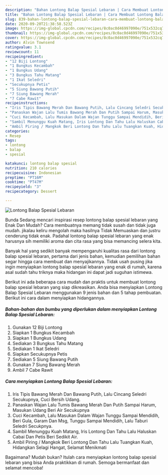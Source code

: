 ```yaml
---
description: "Bahan Lontong Balap Spesial Lebaran | Cara Membuat Lontong Balap Spesial Lebaran Yang Mudah Dan Praktis"
title: "Bahan Lontong Balap Spesial Lebaran | Cara Membuat Lontong Balap Spesial Lebaran Yang Mudah Dan Praktis"
slug: 839-bahan-lontong-balap-spesial-lebaran-cara-membuat-lontong-balap-spesial-lebaran-yang-mudah-dan-praktis
date: 2020-09-20T21:38:58.523Z
image: https://img-global.cpcdn.com/recipes/8c0ac0d46997090e/751x532cq70/lontong-balap-spesial-lebaran-foto-resep-utama.jpg
thumbnail: https://img-global.cpcdn.com/recipes/8c0ac0d46997090e/751x532cq70/lontong-balap-spesial-lebaran-foto-resep-utama.jpg
cover: https://img-global.cpcdn.com/recipes/8c0ac0d46997090e/751x532cq70/lontong-balap-spesial-lebaran-foto-resep-utama.jpg
author: Alvin Townsend
ratingvalue: 3.1
reviewcount: 11
recipeingredient:
- "12 Biji Lontong"
- "1 Bungkus Kecambah"
- "1 Bungkus Udang"
- "3 Bungkus Tahu Matang"
- "1 Ikat Seledri"
- "Secukupnya Petis"
- "5 Siung Bawang Putih"
- "7 Siung Bawang Merah"
- "7 Cabe Rawit"
recipeinstructions:
- "Iris Tipis Bawang Merah Dan Bawang Putih, Lalu Cincang Seledri Secukupnya, Cuci Bersih Udang."
- "Panaskan Wajan Lalu Tumis Bawang Merah Dan Putih Sampai Harum, Masukan Udang Beri Air Secukupnya"
- "Cuci Kecambah, Lalu Masukan Dalam Wajan Tunggu Sampai Mendidih, Beri Gula, Garam Dan Msg, Tunggu Sampai Mendidih, Lalu Taburi Seledri Secukpnya."
- "Sambil Menunggu Kuah Matang, Iris Lontong Dan Tahu Lalu Haluskan Cabai Dan Petis Beri Sedikit Air."
- "Ambil Piring / Mangkok Beri Lontong Dan Tahu Lalu Tuangkan Kuah, Hidangkan Selagi Hangat, Selamat Menikmati"
categories:
- Resep
tags:
- lontong
- balap
- spesial

katakunci: lontong balap spesial 
nutrition: 210 calories
recipecuisine: Indonesian
preptime: "PT16M"
cooktime: "PT47M"
recipeyield: "3"
recipecategory: Dessert

---
```



![Lontong Balap Spesial Lebaran](https://img-global.cpcdn.com/recipes/8c0ac0d46997090e/751x532cq70/lontong-balap-spesial-lebaran-foto-resep-utama.jpg)

Bunda Sedang mencari inspirasi resep lontong balap spesial lebaran yang Enak Dan Mudah? Cara membuatnya memang tidak susah dan tidak juga mudah. jikalau keliru mengolah maka hasilnya Tidak Memuaskan dan justru cenderung tidak enak. Padahal lontong balap spesial lebaran yang enak harusnya sih memiliki aroma dan cita rasa yang bisa memancing selera kita.



Banyak hal yang sedikit banyak mempengaruhi kualitas rasa dari lontong balap spesial lebaran, pertama dari jenis bahan, kemudian pemilihan bahan segar hingga cara membuat dan menyajikannya. Tidak usah pusing jika ingin menyiapkan lontong balap spesial lebaran yang enak di rumah, karena asal sudah tahu triknya maka hidangan ini dapat jadi suguhan istimewa.


Berikut ini ada beberapa cara mudah dan praktis untuk membuat lontong balap spesial lebaran yang siap dikreasikan. Anda bisa menyiapkan Lontong Balap Spesial Lebaran menggunakan 9 jenis bahan dan 5 tahap pembuatan. Berikut ini cara dalam menyiapkan hidangannya.

<!--inarticleads1-->

##### Bahan-bahan dan bumbu yang diperlukan dalam menyiapkan Lontong Balap Spesial Lebaran:

1. Gunakan 12 Biji Lontong
1. Siapkan 1 Bungkus Kecambah
1. Siapkan 1 Bungkus Udang
1. Sediakan 3 Bungkus Tahu Matang
1. Sediakan 1 Ikat Seledri
1. Siapkan Secukupnya Petis
1. Sediakan 5 Siung Bawang Putih
1. Gunakan 7 Siung Bawang Merah
1. Ambil 7 Cabe Rawit




<!--inarticleads2-->

##### Cara menyiapkan Lontong Balap Spesial Lebaran:

1. Iris Tipis Bawang Merah Dan Bawang Putih, Lalu Cincang Seledri Secukupnya, Cuci Bersih Udang.
1. Panaskan Wajan Lalu Tumis Bawang Merah Dan Putih Sampai Harum, Masukan Udang Beri Air Secukupnya
1. Cuci Kecambah, Lalu Masukan Dalam Wajan Tunggu Sampai Mendidih, Beri Gula, Garam Dan Msg, Tunggu Sampai Mendidih, Lalu Taburi Seledri Secukpnya.
1. Sambil Menunggu Kuah Matang, Iris Lontong Dan Tahu Lalu Haluskan Cabai Dan Petis Beri Sedikit Air.
1. Ambil Piring / Mangkok Beri Lontong Dan Tahu Lalu Tuangkan Kuah, Hidangkan Selagi Hangat, Selamat Menikmati




Bagaimana? Mudah bukan? Itulah cara menyiapkan lontong balap spesial lebaran yang bisa Anda praktikkan di rumah. Semoga bermanfaat dan selamat mencoba!
